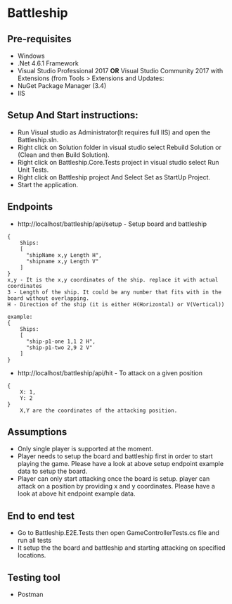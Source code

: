 # Battleship

## Pre-requisites
* Windows
* .Net 4.6.1 Framework
* Visual Studio Professional 2017 **OR** Visual Studio Community 2017 with Extensions (from Tools > Extensions and Updates:
* NuGet Package Manager (3.4)
* IIS

## Setup And Start instructions:
* Run Visual studio as Administrator(It requires full IIS) and open the Battleship.sln.
* Right click on Solution folder in visual studio select Rebuild Solution or (Clean and then Build Solution).
* Right click on Battleship.Core.Tests project in visual studio select Run Unit Tests.
* Right click on Battleship project And Select Set as StartUp Project.
* Start the application.

## Endpoints
* http://localhost/battleship/api/setup - Setup board and battleship
```
{
	Ships:
	[
	  "shipName x,y Length H",
	  "shipname x,y Length V"
	]
}
x,y - It is the x,y coordinates of the ship. replace it with actual coordinates
3 - Length of the ship. It could be any number that fits with in the board without overlapping.
H - Direction of the ship (it is either H(Horizontal) or V(Vertical))

example:
{
	Ships:
	[
	  "ship-p1-one 1,1 2 H",
	  "ship-p1-two 2,9 2 V"
	]
}
```
	
* http://localhost/battleship/api/hit - To attack on a given position
```
{
	X: 1, 
	Y: 2
}
	X,Y are the coordinates of the attacking position.
```
## Assumptions
* Only single player is supported at the moment.
* Player needs to setup the board and battleship first in order to start playing the game. Please have a look at above setup endpoint example data to setup the board.
* Player can only start attacking once the board is setup. player can attack on a position by providing x and y coordinates. Please have a look at above hit endpoint example data.


## End to end test
* Go to Battleship.E2E.Tests then open GameControllerTests.cs file and run all tests
* It setup the the board and battleship and starting attacking on specified locations.

## Testing tool
* Postman
	
